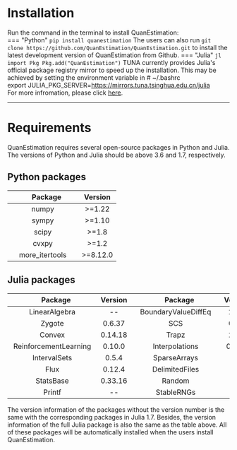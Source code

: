 # **Installation**
Run the command in the terminal to install QuanEstimation:  
=== "Python"
    ```
    pip install quanestimation
    ```
    The users can also run 
    ```
    git clone https://github.com/QuanEstimation/QuanEstimation.git
    ```
    to install the latest development version of QuanEstimation from Github.
=== "Julia"
    ``` jl
    import Pkg
    Pkg.add("QuanEstimation")
    ```
    TUNA currently provides Julia's official package registry mirror to speed up the 
    installation. This may be achieved by setting the environment variable
    in # ~/.bashrc  
    export JULIA_PKG_SERVER=https://mirrors.tuna.tsinghua.edu.cn/julia  
    For more infromation, please click [here](https://mirror.tuna.tsinghua.edu.cn/help/julia/).

---

# **Requirements**
QuanEstimation requires several open-source packages in Python and Julia. The versions 
of Python and Julia should be above 3.6 and 1.7, respectively.
## **Python packages**
| $~~~~~~~~~~~$Package$~~~~~~~$| Version      |
| :----------:                 | :----------: |
| numpy                        | >=1.22       |
| sympy                        | >=1.10       |
| scipy                        | >=1.8        |
| cvxpy                        | >=1.2        |
| more_itertools               | >=8.12.0     |

## **Julia packages**
| $~~~~~~~~~~~~~~~~$Package$~~~~~~~~~~~~$| Version     |$~~~~~~~~~~~~~~~~$Package$~~~~~~~~~~~~$| Version     |
| :----------:                           | :---------: |:----------:                           | :---------: |
| LinearAlgebra                          | --          |BoundaryValueDiffEq                    | 2.7.2       |
| Zygote                                 | 0.6.37      |SCS                                    | 0.8.1       |
| Convex                                 | 0.14.18     |Trapz                                  | 2.0.3       |
| ReinforcementLearning                  | 0.10.0      |Interpolations                         | 0.13.5      |
| IntervalSets                           | 0.5.4       |SparseArrays                           | --          |
| Flux                                   | 0.12.4      |DelimitedFiles                         | --          |
| StatsBase                              | 0.33.16     |Random                                 | --          |
| Printf                                 | --          |StableRNGs                             | --          |

The version information of the packages without the version number is the same with the 
corresponding packages in Julia 1.7. Besides, the version information of the full Julia package 
is also the same as the table above. All of these packages will be automatically installed when
the users install QuanEstimation.
